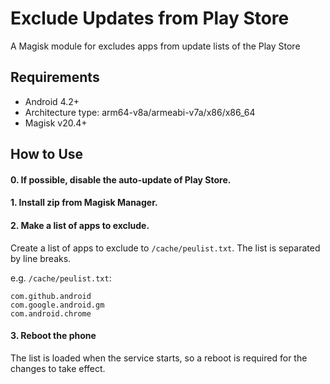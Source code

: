 # Exclude Updates from Play Store

A Magisk module for excludes apps from update lists of the Play Store

## Requirements
* Android 4.2+
* Architecture type: arm64-v8a/armeabi-v7a/x86/x86_64
* Magisk v20.4+

## How to Use
#### 0. If possible, disable the auto-update of Play Store.

#### 1. Install zip from Magisk Manager.

#### 2. Make a list of apps to exclude.
Create a list of apps to exclude to `/cache/peulist.txt`.
The list is separated by line breaks.

e.g. `/cache/peulist.txt`:
```
com.github.android
com.google.android.gm
com.android.chrome
```

#### 3. Reboot the phone
The list is loaded when the service starts, so a reboot is required for the changes to take effect.